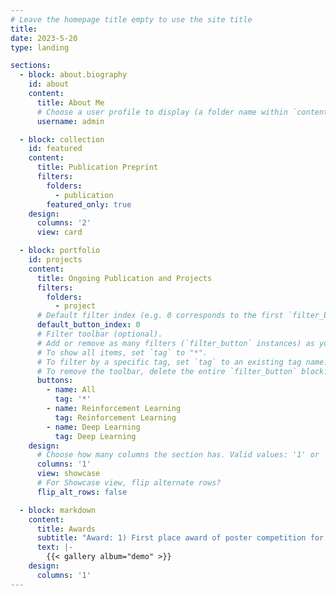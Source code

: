 ```yaml
---
# Leave the homepage title empty to use the site title
title:
date: 2023-5-20
type: landing

sections:
  - block: about.biography
    id: about
    content:
      title: About Me
      # Choose a user profile to display (a folder name within `content/authors/`)
      username: admin

  - block: collection
    id: featured
    content:
      title: Publication Preprint
      filters:
        folders:
          - publication
        featured_only: true
    design:
      columns: '2'
      view: card

  - block: portfolio
    id: projects
    content:
      title: Ongoing Publication and Projects
      filters:
        folders:
          - project
      # Default filter index (e.g. 0 corresponds to the first `filter_button` instance below).
      default_button_index: 0
      # Filter toolbar (optional).
      # Add or remove as many filters (`filter_button` instances) as you like.
      # To show all items, set `tag` to "*".
      # To filter by a specific tag, set `tag` to an existing tag name.
      # To remove the toolbar, delete the entire `filter_button` block.
      buttons:
        - name: All
          tag: '*'
        - name: Reinforcement Learning
          tag: Reinforcement Learning
        - name: Deep Learning
          tag: Deep Learning
    design:
      # Choose how many columns the section has. Valid values: '1' or '2'.
      columns: '1'
      view: showcase
      # For Showcase view, flip alternate rows?
      flip_alt_rows: false

  - block: markdown
    content:
      title: Awards
      subtitle: "Award: 1) First place award of poster competition for PhD students in 2023 Statistics and Optimization in Data Science Workshop at Mitchell E. Daniels, Jr. School of Business. 2) Magna Cum Laude of New York University 3) Dean’s List of the Academic Year of New York University."
      text: |-
        {{< gallery album="demo" >}}
    design:
      columns: '1'
---
```

